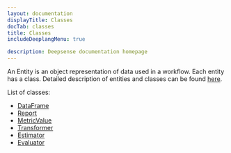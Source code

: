 ```yaml
---
layout: documentation
displayTitle: Classes
docTab: classes
title: Classes
includeDeeplangMenu: true

description: Deepsense documentation homepage
---
```


An Entity is an object representation of data used in a workflow.
Each entity has a class.
Detailed description of entities and classes can be found [here](deeplang_overview.html#entities-and-classes).

List of classes:

  * [DataFrame](classes/dataframe.html)
  * [Report](classes/report.html)
  * [MetricValue](classes/metric_value.html)
  * [Transformer](classes/transformer.html)
  * [Estimator](classes/estimator.html)
  * [Evaluator](classes/evaluator.html)
